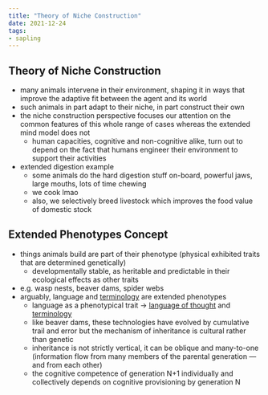 ```yaml
---
title: "Theory of Niche Construction"
date: 2021-12-24
tags:
- sapling
---
```


## Theory of Niche Construction
-   many animals intervene in their environment, shaping it in ways that improve the adaptive fit between the agent and its world
-   such animals in part adapt to their niche, in part construct their own
-   the niche construction perspective focuses our attention on the common features of this whole range of cases whereas the extended mind model does not
    -   human capacities, cognitive and non-cognitive alike, turn out to depend on the fact that humans engineer their environment to support their activities
-   extended digestion example
    -   some animals do the hard digestion stuff on-board, powerful jaws, large mouths, lots of time chewing
    -   we cook lmao
    -   also, we selectively breed livestock which improves the food value of domestic stock

## Extended Phenotypes Concept
-   things animals build are part of their phenotype (physical exhibited traits that are determined genetically)
	-   developmentally stable, as heritable and predictable in their ecological effects as other traits
-   e.g. wasp nests, beaver dams, spider webs
- arguably, language and [terminology](thoughts/terminology.md) are extended phenotypes
	- language as a phenotypical trait -> [language of thought](thoughts/language%20of%20thought.md) and [terminology](thoughts/terminology.md)
	- like beaver dams, these technologies have evolved by cumulative trail and error but the mechanism of inheritance is cultural rather than genetic
	- inheritance is not strictly vertical, it can be oblique and many-to-one (information flow from many members of the parental generation — and from each other)
	- the cognitive competence of generation N+1 individually and collectively depends on cognitive provisioning by generation N